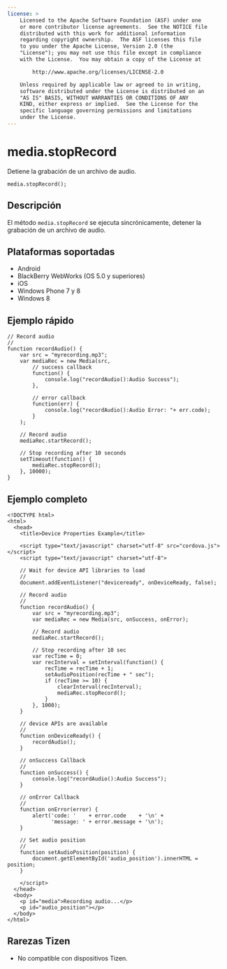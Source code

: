 ```yaml
---
license: >
    Licensed to the Apache Software Foundation (ASF) under one
    or more contributor license agreements.  See the NOTICE file
    distributed with this work for additional information
    regarding copyright ownership.  The ASF licenses this file
    to you under the Apache License, Version 2.0 (the
    "License"); you may not use this file except in compliance
    with the License.  You may obtain a copy of the License at

        http://www.apache.org/licenses/LICENSE-2.0

    Unless required by applicable law or agreed to in writing,
    software distributed under the License is distributed on an
    "AS IS" BASIS, WITHOUT WARRANTIES OR CONDITIONS OF ANY
    KIND, either express or implied.  See the License for the
    specific language governing permissions and limitations
    under the License.
---
```


# media.stopRecord

Detiene la grabación de un archivo de audio.

    media.stopRecord();
    

## Descripción

El método `media.stopRecord` se ejecuta sincrónicamente, detener la grabación de un archivo de audio.

## Plataformas soportadas

*   Android
*   BlackBerry WebWorks (OS 5.0 y superiores)
*   iOS
*   Windows Phone 7 y 8
*   Windows 8

## Ejemplo rápido

    // Record audio
    //
    function recordAudio() {
        var src = "myrecording.mp3";
        var mediaRec = new Media(src,
            // success callback
            function() {
                console.log("recordAudio():Audio Success");
            },
    
            // error callback
            function(err) {
                console.log("recordAudio():Audio Error: "+ err.code);
            }
        );
    
        // Record audio
        mediaRec.startRecord();
    
        // Stop recording after 10 seconds
        setTimeout(function() {
            mediaRec.stopRecord();
        }, 10000);
    }
    

## Ejemplo completo

    <!DOCTYPE html>
    <html>
      <head>
        <title>Device Properties Example</title>
    
        <script type="text/javascript" charset="utf-8" src="cordova.js"></script>
        <script type="text/javascript" charset="utf-8">
    
        // Wait for device API libraries to load
        //
        document.addEventListener("deviceready", onDeviceReady, false);
    
        // Record audio
        //
        function recordAudio() {
            var src = "myrecording.mp3";
            var mediaRec = new Media(src, onSuccess, onError);
    
            // Record audio
            mediaRec.startRecord();
    
            // Stop recording after 10 sec
            var recTime = 0;
            var recInterval = setInterval(function() {
                recTime = recTime + 1;
                setAudioPosition(recTime + " sec");
                if (recTime >= 10) {
                    clearInterval(recInterval);
                    mediaRec.stopRecord();
                }
            }, 1000);
        }
    
        // device APIs are available
        //
        function onDeviceReady() {
            recordAudio();
        }
    
        // onSuccess Callback
        //
        function onSuccess() {
            console.log("recordAudio():Audio Success");
        }
    
        // onError Callback
        //
        function onError(error) {
            alert('code: '    + error.code    + '\n' +
                  'message: ' + error.message + '\n');
        }
    
        // Set audio position
        //
        function setAudioPosition(position) {
            document.getElementById('audio_position').innerHTML = position;
        }
    
        </script>
      </head>
      <body>
        <p id="media">Recording audio...</p>
        <p id="audio_position"></p>
      </body>
    </html>
    

## Rarezas Tizen

*   No compatible con dispositivos Tizen.
